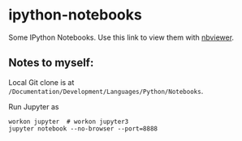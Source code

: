 # ipython-notebooks

Some IPython Notebooks.
Use this link to view them with [nbviewer](https://nbviewer.jupyter.org/github/mjuenema/ipython-notebooks/tree/master/).

## Notes to myself:

Local Git clone is at `/Documentation/Development/Languages/Python/Notebooks`.

Run Jupyter as

```
workon jupyter	# workon jupyter3
jupyter notebook --no-browser --port=8888
```

